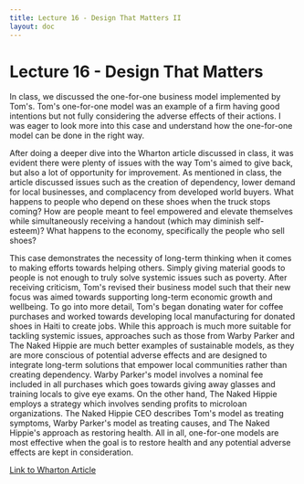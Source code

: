 ```yaml
---
title: Lecture 16 - Design That Matters II
layout: doc
---
```


# Lecture 16 - Design That Matters

In class, we discussed the one-for-one business model implemented by Tom's. Tom's one-for-one model was an example of a firm having good intentions but not fully considering the adverse effects of their actions. I was eager to look more into this case and understand how the one-for-one model can be done in the right way. 

After doing a deeper dive into the Wharton article discussed in class, it was evident there were plenty of issues with the way Tom's aimed to give back, but also a lot of opportunity for improvement. As mentioned in class, the article discussed issues such as the creation of dependency, lower demand for local businesses, and complacency from developed world buyers. What happens to people who depend on these shoes when the truck stops coming? How are people meant to feel empowered and elevate themselves while simultaneously receiving a handout (which may diminish self-esteem)? What happens to the economy, specifically the people who sell shoes? 

This case demonstrates the necessity of long-term thinking when it comes to making efforts towards helping others. Simply giving material goods to people is not enough to truly solve systemic issues such as poverty. After receiving criticism, Tom's revised their business model such that their new focus was aimed towards supporting long-term economic growth and wellbeing. To go into more detail, Tom's began donating water for coffee purchases and worked towards developing local manufacturing for donated shoes in Haiti to create jobs. While this approach is much more suitable for tackling systemic issues, approaches such as those from Warby Parker and The Naked Hippie are much better examples of sustainable models, as they are more conscious of potential adverse effects and are designed to integrate long-term solutions that empower local communities rather than creating dependency. Warby Parker's model involves a nominal fee included in all purchases which goes towards giving away glasses and training locals to give eye exams. On the other hand, The Naked Hippie employs a strategy which involves sending profits to microloan organizations. The Naked Hippie CEO describes Tom's model as treating symptoms, Warby Parker's model as treating causes, and The Naked Hippie's approach as restoring health. All in all, one-for-one models are most effective when the goal is to restore health and any potential adverse effects are kept in consideration.

<a href="https://knowledge.wharton.upenn.edu/article/one-one-business-model-social-impact-avoiding-unintended-consequences/">Link to Wharton Article</a>
